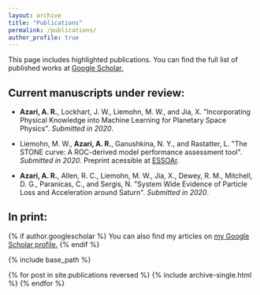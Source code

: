 ```yaml
---
layout: archive
title: "Publications"
permalink: /publications/
author_profile: true
---
```

This page includes highlighted publications. You can find the full list of published works at <a href="https://scholar.google.com/citations?hl=en&user=UdcGQbYAAAAJ"> Google Scholar.</a>

## Current manuscripts under review: 

* **Azari, A. R.**, Lockhart, J. W., Liemohn, M. W., and Jia, X. "Incorporating Physical Knowledge into Machine Learning for Planetary Space Physics". *Submitted in 2020*.

* Liemohn, M. W., **Azari, A. R.**, Ganushkina, N. Y., and Rastatter, L. "The STONE curve: A ROC-derived model performance assessment tool". *Submitted in 2020*. Preprint acessible at <a href="https://www.essoar.org/doi/10.1002/essoar.10502020.1"> ESSOAr</a>.

* **Azari, A. R.**, Allen, R. C., Liemohn, M. W., Jia, X., Dewey, R. M., Mitchell, D. G., Paranicas, C., and Sergis, N. "System Wide Evidence of Particle Loss and Acceleration around Saturn". *Submitted in 2020*.

## In print:

{% if author.googlescholar %}
  You can also find my articles on <u><a href="{{author.googlescholar}}">my Google Scholar profile</a>.</u>
{% endif %}

{% include base_path %}

{% for post in site.publications reversed %}
  {% include archive-single.html %}
{% endfor %}
